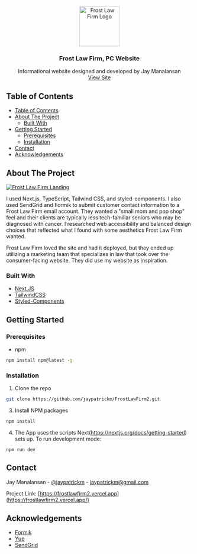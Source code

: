 <!-- PROJECT LOGO -->
<br />
<p align="center">
  <a href="https://www.frostlawfirm.com">
    <img src="public/assets/FLFlogo@3x.png" alt="Frost Law Firm Logo" width="108" height="108">
  </a>

  <h3 align="center">Frost Law Firm, PC Website</h3>

  <p align="center">
    Informational website designed and developed by Jay Manalansan
    <br />
    <a href="https://www.frostlawfirm.com">View Site</a>
  </p>
</p>



<!-- TABLE OF CONTENTS -->
## Table of Contents

- [Table of Contents](#table-of-contents)
- [About The Project](#about-the-project)
  - [Built With](#built-with)
- [Getting Started](#getting-started)
  - [Prerequisites](#prerequisites)
  - [Installation](#installation)
- [Contact](#contact)
- [Acknowledgements](#acknowledgements)



<!-- ABOUT THE PROJECT -->
## About The Project

[![Frost Law Firm Landing][frostlawfirm-landing]](https://frostlawfirm2.vercel.app/)

I used Next.js, TypeScript, Tailwind CSS, and styled-components. 
I also used SendGrid and Formik to submit customer contact information to a Frost Law Firm email account.
They wanted a "small mom and pop shop" feel and their clients are typically less tech-familiar seniors who may be diagnosed with cancer. I researched web accessibility and balanced design choices that reflected what I found with some aesthetics Frost Law Firm wanted. 

Frost Law Firm loved the site and had it deployed, but they ended up utilizing a marketing team that specializes in law that took over the consumer-facing website. They did use my website as inspiration.  


### Built With
* [Next.JS](https://nextjs.org/)
* [TailwindCSS](https://tailwindcss.com/)
* [Styled-Components](https://styled-components.com/)



<!-- GETTING STARTED -->
## Getting Started

### Prerequisites

* npm
```sh
npm install npm@latest -g
```

### Installation

1. Clone the repo
```sh
git clone https://github.com/jaypatrickm/FrostLawFirm2.git
```
3. Install NPM packages
```sh
npm install
```
4. The App uses the scripts Next(https://nextjs.org/docs/getting-started) sets up. To run development mode: 
```JS
npm run dev
```


<!-- CONTACT -->
## Contact

Jay Manalansan - [@jaypatrickm](https://twitter.com/jaypatrickm) - jaypatrickm@gmail.com

Project Link: [https://frostlawfirm2.vercel.app](https://frostlawfirm2.vercel.app/)



<!-- ACKNOWLEDGEMENTS -->
## Acknowledgements
* [Formik](https://jaredpalmer.com/formik/)
* [Yup](https://github.com/jquense/yup)
* [SendGrid](https://sendgrid.com/)

<!-- MARKDOWN LINKS & IMAGES -->
[frostlawfirm-landing]: public/assets/frostlawfirm_landing.png
